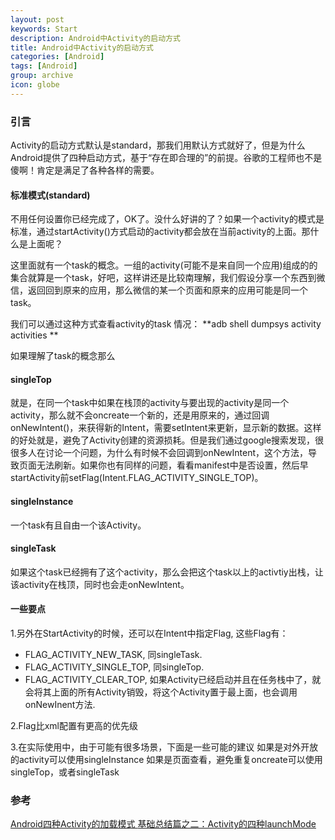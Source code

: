 ```yaml
---
layout: post
keywords: Start
description: Android中Activity的启动方式
title: Android中Activity的启动方式
categories: [Android]
tags: [Android]
group: archive
icon: globe
---
```


### 引言

Activity的启动方式默认是standard，那我们用默认方式就好了，但是为什么Android提供了四种启动方式，基于“存在即合理的”的前提。谷歌的工程师也不是傻啊！肯定是满足了各种各样的需要。

#### 标准模式(standard)

不用任何设置你已经完成了，OK了。没什么好讲的了？如果一个activity的模式是标准，通过startActivity()方式启动的activity都会放在当前activity的上面。那什么是上面呢？

这里面就有一个task的概念。一组的activity(可能不是来自同一个应用)组成的的集合就算是一个task，好吧，这样讲还是比较南理解，我们假设分享一个东西到微信，返回回到原来的应用，那么微信的某一个页面和原来的应用可能是同一个task。

我们可以通过这种方式查看activity的task 情况：
**adb shell dumpsys activity activities **

如果理解了task的概念那么

#### singleTop

就是，在同一个task中如果在栈顶的activity与要出现的activity是同一个activity，那么就不会oncreate一个新的，还是用原来的，通过回调onNewIntent()，来获得新的Intent，需要setIntent来更新，显示新的数据。这样的好处就是，避免了Activity创建的资源损耗。但是我们通过google搜索发现，很很多人在讨论一个问题，为什么有时候不会回调到onNewIntent，这个方法，导致页面无法刷新。如果你也有同样的问题，看看manifest中是否设置，然后早startActivity前setFlag(Intent.FLAG_ACTIVITY_SINGLE_TOP)。

#### singleInstance

一个task有且自由一个该Activity。

#### singleTask

如果这个task已经拥有了这个activity，那么会把这个task以上的activtiy出栈，让该activity在栈顶，同时也会走onNewIntent。

#### 一些要点

1.另外在StartActivity的时候，还可以在Intent中指定Flag, 这些Flag有：

* FLAG_ACTIVITY_NEW_TASK, 同singleTask.
* FLAG_ACTIVITY_SINGLE_TOP, 同singleTop.
* FLAG_ACTIVITY_CLEAR_TOP, 如果Activity已经启动并且在任务栈中了，就会将其上面的所有Activity销毁，将这个Activity置于最上面，也会调用onNewInent方法.

2.Flag比xml配置有更高的优先级

3.在实际使用中，由于可能有很多场景，下面是一些可能的建议
如果是对外开放的activity可以使用singleInstance
如果是页面查看，避免重复oncreate可以使用singleTop，或者singleTask


### 参考

[Android四种Activity的加载模式 ](http://blog.csdn.net/ghj1976/article/details/6371356)
[基础总结篇之二：Activity的四种launchMode ](http://blog.csdn.net/liuhe688/article/details/6754323/)

